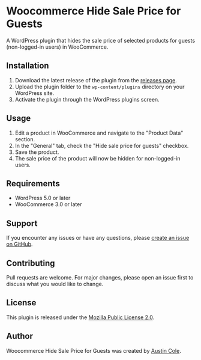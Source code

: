 # Woocommerce Hide Sale Price for Guests

A WordPress plugin that hides the sale price of selected products for guests (non-logged-in users) in WooCommerce.

## Installation

1. Download the latest release of the plugin from the [releases page](https://github.com/ATCUSA/woocommerce-hide-sale-price-guests/releases).
2. Upload the plugin folder to the `wp-content/plugins` directory on your WordPress site.
3. Activate the plugin through the WordPress plugins screen.

## Usage

1. Edit a product in WooCommerce and navigate to the "Product Data" section.
2. In the "General" tab, check the "Hide sale price for guests" checkbox.
3. Save the product.
4. The sale price of the product will now be hidden for non-logged-in users.

## Requirements

- WordPress 5.0 or later
- WooCommerce 3.0 or later

## Support

If you encounter any issues or have any questions, please [create an issue on GitHub](https://github.com/ATCUSA/woocommerce-hide-sale-price-guests/issues).

## Contributing

Pull requests are welcome. For major changes, please open an issue first to discuss what you would like to change.

## License

This plugin is released under the [Mozilla Public License 2.0](LICENSE.md).

## Author

Woocommerce Hide Sale Price for Guests was created by [Austin Cole](https://github.com/ATCUSA).